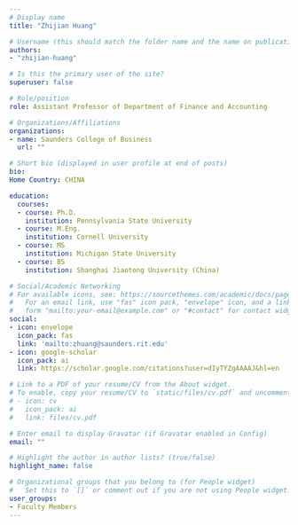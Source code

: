 ```yaml
---
# Display name
title: "Zhijian Huang"

# Username (this should match the folder name and the name on publications)
authors:
- "zhijian-huang"

# Is this the primary user of the site?
superuser: false

# Role/position
role: Assistant Professor of Department of Finance and Accounting

# Organizations/Affiliations
organizations:
- name: Saunders College of Business
  url: ""

# Short bio (displayed in user profile at end of posts)
bio: 
Home Country: CHINA

education:
  courses:
  - course: Ph.D.
    institution: Pennsylvania State University
  - course: M.Eng.
    institution: Cornell University
  - course: MS
    institution: Michigan State University
  - course: BS
    institution: Shanghai Jiaotong University (China)

# Social/Academic Networking
# For available icons, see: https://sourcethemes.com/academic/docs/page-builder/#icons
#   For an email link, use "fas" icon pack, "envelope" icon, and a link in the
#   form "mailto:your-email@example.com" or "#contact" for contact widget.
social:
- icon: envelope
  icon_pack: fas
  link: 'mailto:zhuang@saunders.rit.edu'
- icon: google-scholar
  icon_pack: ai
  link: https://scholar.google.com/citations?user=dIyTYZgAAAAJ&hl=en

# Link to a PDF of your resume/CV from the About widget.
# To enable, copy your resume/CV to `static/files/cv.pdf` and uncomment the lines below.
# - icon: cv
#   icon_pack: ai
#   link: files/cv.pdf

# Enter email to display Gravatar (if Gravatar enabled in Config)
email: ""

# Highlight the author in author lists? (true/false)
highlight_name: false

# Organizational groups that you belong to (for People widget)
#   Set this to `[]` or comment out if you are not using People widget.
user_groups:
- Faculty Members
---
```

